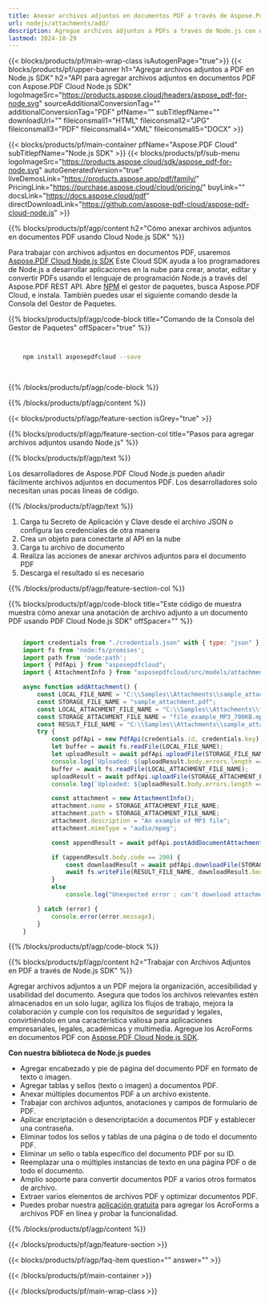 ```yaml
---
title: Anexar archivos adjuntos en documentos PDF a través de Aspose.Pdf Cloud Node.js SDK
url: nodejs/attachments/add/
description: Agregue archivos adjuntos a PDFs a través de Node.js con Aspose.PDF Cloud SDK. Incruste documentos de soporte en sus PDFs.
lastmod: 2024-10-29
---
```


{{< blocks/products/pf/main-wrap-class isAutogenPage="true">}}
{{< blocks/products/pf/upper-banner h1="Agregar archivos adjuntos a PDF en Node.js SDK" h2="API para agregar archivos adjuntos en documentos PDF con Aspose.PDF Cloud Node.js SDK" logoImageSrc="https://products.aspose.cloud/headers/aspose_pdf-for-node.svg" sourceAdditionalConversionTag="" additionalConversionTag="PDF" pfName="" subTitlepfName="" downloadUrl="" fileiconsmall1="HTML" fileiconsmall2="JPG" fileiconsmall3="PDF" fileiconsmall4="XML" fileiconsmall5="DOCX" >}}

{{< blocks/products/pf/main-container pfName="Aspose.PDF Cloud" subTitlepfName="Node.js SDK" >}}
{{< blocks/products/pf/sub-menu logoImageSrc="https://products.aspose.cloud/sdk/aspose_pdf-for-node.svg"
autoGeneratedVersion="true"
liveDemosLink="https://products.aspose.app/pdf/family/" PricingLink="https://purchase.aspose.cloud/cloud/pricing/" buyLink="" docsLink="https://docs.aspose.cloud/pdf"  directDownloadLink="https://github.com/aspose-pdf-cloud/aspose-pdf-cloud-node.js" >}}

{{% blocks/products/pf/agp/content h2="Cómo anexar archivos adjuntos en documentos PDF usando Cloud Node.js SDK" %}}

Para trabajar con archivos adjuntos en documentos PDF, usaremos
[Aspose.PDF Cloud Node.js SDK](https://products.aspose.cloud/pdf/nodejs/)
Este Cloud SDK ayuda a los programadores de Node.js a desarrollar aplicaciones en la nube para crear, anotar, editar y convertir PDFs usando el lenguaje de programación Node.js a través del Aspose.PDF REST API. Abre
[NPM](https://www.npmjs.com/package/asposepdfcloud)
el gestor de paquetes, busca
Aspose.PDF Cloud,
e instala. También puedes usar el siguiente comando desde la Consola del Gestor de Paquetes.

{{% blocks/products/pf/agp/code-block title="Comando de la Consola del Gestor de Paquetes" offSpacer="true" %}}

```bash

     
    npm install asposepdfcloud --save
     
     

```

{{% /blocks/products/pf/agp/code-block %}}

{{% /blocks/products/pf/agp/content %}}

{{< blocks/products/pf/agp/feature-section isGrey="true" >}}

{{% blocks/products/pf/agp/feature-section-col title="Pasos para agregar archivos adjuntos usando Node.js" %}}

{{% blocks/products/pf/agp/text %}}

Los desarrolladores de Aspose.PDF Cloud Node.js pueden añadir fácilmente archivos adjuntos en documentos PDF. Los desarrolladores solo necesitan unas pocas líneas de código.

{{% /blocks/products/pf/agp/text %}}

1. Carga tu Secreto de Aplicación y Clave desde el archivo JSON o configura las credenciales de otra manera
1. Crea un objeto para conectarte al API en la nube
1. Carga tu archivo de documento
1. Realiza las acciones de anexar archivos adjuntos para el documento PDF
1. Descarga el resultado si es necesario

{{% /blocks/products/pf/agp/feature-section-col %}}


{{% blocks/products/pf/agp/code-block title="Este código de muestra muestra cómo anexar una anotación de archivo adjunto a un documento PDF usando PDF Cloud Node.js SDK" offSpacer="" %}}

```js

    import credentials from "./credentials.json" with { type: "json" };
    import fs from 'node:fs/promises';
    import path from 'node:path';
    import { PdfApi } from "asposepdfcloud";
    import { AttachmentInfo } from "asposepdfcloud/src/models/attachmentInfo.js";

    async function addAttachment() {
        const LOCAL_FILE_NAME = "C:\\Samples\\Attachments\\sample_attachment.pdf";
        const STORAGE_FILE_NAME = "sample_attachment.pdf";
        const LOCAL_ATTACHMENT_FILE_NAME = "C:\\Samples\\Attachments\\file_example_MP3_700KB.mp3";
        const STORAGE_ATTACHMENT_FILE_NAME = "file_example_MP3_700KB.mp3";
        const RESULT_FILE_NAME = "C:\\Samples\\Attachments\\sample_attachment.pdf";
        try {
            const pdfApi = new PdfApi(credentials.id, credentials.key);
            let buffer = await fs.readFile(LOCAL_FILE_NAME);
            let uploadResult = await pdfApi.uploadFile(STORAGE_FILE_NAME, buffer);
            console.log(`Uploaded: ${uploadResult.body.errors.length === 0}`);
            buffer = await fs.readFile(LOCAL_ATTACHMENT_FILE_NAME);
            uploadResult = await pdfApi.uploadFile(STORAGE_ATTACHMENT_FILE_NAME, buffer);
            console.log(`Uploaded: ${uploadResult.body.errors.length === 0}`);

            const attachment = new AttachmentInfo();
            attachment.name = STORAGE_ATTACHMENT_FILE_NAME;
            attachment.path = STORAGE_ATTACHMENT_FILE_NAME;
            attachment.description = "An example of MP3 file";
            attachment.mimeType = "audio/mpeg";

            const appendResult = await pdfApi.postAddDocumentAttachment(STORAGE_FILE_NAME, attachment, null, null);

            if (appendResult.body.code == 200) {
                const downloadResult = await pdfApi.downloadFile(STORAGE_FILE_NAME);
                await fs.writeFile(RESULT_FILE_NAME, downloadResult.body);
            }
            else
                console.log("Unexpected error : can't download attachments");

        } catch (error) {
            console.error(error.message);
        }
    }
```

{{% /blocks/products/pf/agp/code-block %}}

{{% blocks/products/pf/agp/content h2="Trabajar con Archivos Adjuntos en PDF a través de Node.js SDK" %}}

Agregar archivos adjuntos a un PDF mejora la organización, accesibilidad y usabilidad del documento. Asegura que todos los archivos relevantes estén almacenados en un solo lugar, agiliza los flujos de trabajo, mejora la colaboración y cumple con los requisitos de seguridad y legales, convirtiéndolo en una característica valiosa para aplicaciones empresariales, legales, académicas y multimedia.
Agregue los AcroForms en documentos PDF con [Aspose.PDF Cloud Node.js SDK](https://products.aspose.cloud/pdf/nodejs/).

**Con nuestra biblioteca de Node.js puedes**

+ Agregar encabezado y pie de página del documento PDF en formato de texto o imagen.
+ Agregar tablas y sellos (texto o imagen) a documentos PDF.
+ Anexar múltiples documentos PDF a un archivo existente.
+ Trabajar con archivos adjuntos, anotaciones y campos de formulario de PDF.
+ Aplicar encriptación o desencriptación a documentos PDF y establecer una contraseña.
+ Eliminar todos los sellos y tablas de una página o de todo el documento PDF.
+ Eliminar un sello o tabla específico del documento PDF por su ID.
+ Reemplazar una o múltiples instancias de texto en una página PDF o de todo el documento.
+ Amplio soporte para convertir documentos PDF a varios otros formatos de archivo.
+ Extraer varios elementos de archivos PDF y optimizar documentos PDF.
+ Puedes probar nuestra [aplicación gratuita](https://products.aspose.app/pdf/xfa) para agregar los AcroForms a archivos PDF en línea y probar la funcionalidad.

{{% /blocks/products/pf/agp/content %}}

{{< /blocks/products/pf/agp/feature-section >}}

{{< blocks/products/pf/agp/faq-item question="" answer="" >}}

{{< /blocks/products/pf/main-container >}}

{{< /blocks/products/pf/main-wrap-class >}}

